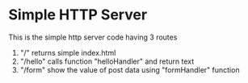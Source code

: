 # Simple HTTP Server

This is the simple http server code having 3 routes

1. "/" returns simple index.html
2. "/hello" calls function "helloHandler" and return text
3. "/form" show the value of post data using "formHandler" function
